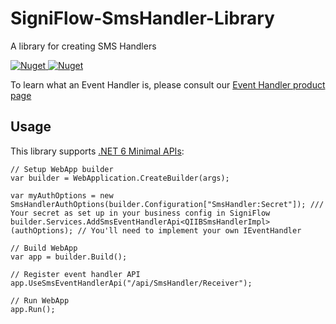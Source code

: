 # SigniFlow-SmsHandler-Library
A library for creating SMS Handlers

[![Nuget](https://img.shields.io/nuget/v/SigniFlow.SMSHandler) ![Nuget](https://img.shields.io/nuget/dt/SigniFlow.SMSHandler)](https://www.nuget.org/packages/SigniFlow.SMSHandler/)

To learn what an Event Handler is, please consult our [Event Handler product page](https://www.signiflow.com/connect-with-eventhandler/)

## Usage

This library supports [.NET 6 Minimal APIs](https://learn.microsoft.com/en-us/aspnet/core/fundamentals/minimal-apis?view=aspnetcore-6.0):

```CSharp
// Setup WebApp builder
var builder = WebApplication.CreateBuilder(args);

var myAuthOptions = new SmsHandlerAuthOptions(builder.Configuration["SmsHandler:Secret"]); /// Your secret as set up in your business config in SigniFlow
builder.Services.AddSmsEventHandlerApi<QIIBSmsHandlerImpl>(authOptions); // You'll need to implement your own IEventHandler

// Build WebApp
var app = builder.Build();

// Register event handler API
app.UseSmsEventHandlerApi("/api/SmsHandler/Receiver");

// Run WebApp
app.Run();
```

